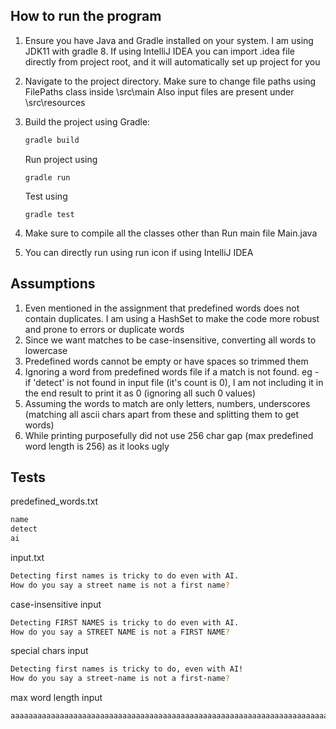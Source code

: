 ## How to run the program

1. Ensure you have Java and Gradle installed on your system. I am using JDK11 with gradle 8. If using IntelliJ IDEA you
   can import .idea file directly from project root, and it will automatically set up project for you
2. Navigate to the project directory. Make sure to change file paths using FilePaths class inside \src\main
   Also input files are present under \src\resources
3. Build the project using Gradle:
   ```sh
   gradle build
   ```
   
   Run project using
   ```
   gradle run
   ```
   
   Test using
   ```
   gradle test
   ```
4. Make sure to compile all the classes other than Run main file Main.java
5. You can directly run using run icon if using IntelliJ IDEA

## Assumptions

1. Even mentioned in the assignment that predefined words does not contain duplicates. I am using a HashSet to make the
   code more robust and prone to errors or duplicate words
2. Since we want matches to be case-insensitive, converting all words to lowercase
3. Predefined words cannot be empty or have spaces so trimmed them
4. Ignoring a word from predefined words file if a match is not found.
   eg - if 'detect' is not found in input file (it's count is 0), I am not including it in the end result to print it as
   0 (ignoring all such 0 values)
5. Assuming the words to match are only letters, numbers, underscores (matching all ascii chars apart from these and
   splitting them to get words)
6. While printing purposefully did not use 256 char gap (max predefined word length is 256) as it looks ugly

## Tests

predefined_words.txt

   ```sh
   name
   detect
   ai
   ```

input.txt

```sh
Detecting first names is tricky to do even with AI.
How do you say a street name is not a first name?
```

case-insensitive input

```sh
Detecting FIRST NAMES is tricky to do even with AI.
How do you say a STREET NAME is not a FIRST NAME?
```

special chars input

```sh
Detecting first names is tricky to do, even with AI!
How do you say a street-name is not a first-name?
```

max word length input

```sh
aaaaaaaaaaaaaaaaaaaaaaaaaaaaaaaaaaaaaaaaaaaaaaaaaaaaaaaaaaaaaaaaaaaaaaaaaaaaaaaaaaaaaaaaaaaaaaaaaaaaaaaaaaaaaaaaaaaaaaaaaaaaaaaaaaaaaaaaaaaaaaaaaaaaaaaaaaaaaaaaaaaaaaaaaaaaaaaaaaaaaaaaaaaaaaaaaaaaaaaaaaaaaaaaaaaaaaaaaaaaaaaaaaaaaaaaaaaaaaaaaaaaaaaaaaaaaaaa
```
